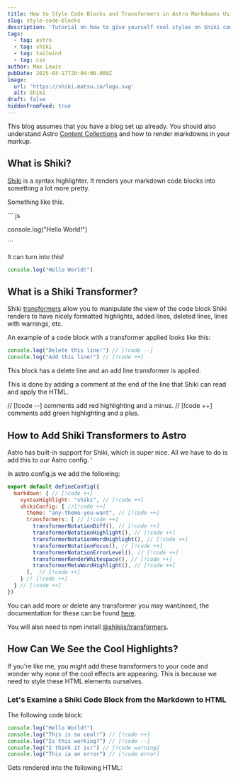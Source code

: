 ```yaml
---
title: How to Style Code Blocks and Transformers in Astro Markdowns Using Shiki
slug: style-code-blocks
description: 'Tutorial on how to give yourself cool styles on Shiki codeblocks. '
tags:
  - tag: astro
  - tag: shiki
  - tag: tailwind
  - tag: css
author: Max Lewis
pubDate: 2025-03-17T20:04:00.000Z
image:
  url: 'https://shiki.matsu.io/logo.svg'
  alt: Shiki
draft: false
hiddenFromFeed: true
---
```


This blog assumes that you have a blog set up already. You should also understand Astro [Content Collections](https://docs.astro.build/en/guides/content-collections/) and how to render markdowns in your markup. 

## What is Shiki?

[Shiki](https://shiki.matsu.io) is a syntax highlighter. It renders your markdown code blocks into something a lot more pretty. 

Something like this.

\`\`\` js

console.log("Hello World!")

\`\`\`

It can turn into this!

```javascript
console.log("Hello World!")
```

## What is a Shiki Transformer?

Shiki [transformers](https://shiki.matsu.io/guide/transformers) allow you to manipulate the view of the code block Shiki renders to have nicely formatted highlights, added lines, deleted lines, lines with warnings, etc. 

An example of a code block with a transformer applied looks like this: 

```javascript
console.log("Delete this line!") // [!code --]
console.log("Add this line!") // [!code ++]
```

This block has a delete line and an add line transformer is applied. 

This is done by adding a comment at the end of the line that Shiki can read and apply the HTML. 

// \[!code --] comments add red highlighting and a minus. 
// \[!code ++] comments add green highlighting and a plus.

## How to Add Shiki Transformers to Astro

Astro has built-in support for Shiki, which is super nice. All we have to do is add this to our Astro config. '

In astro.config.js we add the following:

```javascript
export default defineConfig({
  markdown: { // [!code ++]
    syntaxHighlight: "shiki", // [!code ++]
    shikiConfig: { //[!code ++]
      theme: "any-theme-you-want", // [!code ++]
      transformers: [ // [!code ++]
        transformerNotationDiff(), // [!code ++]
        transformerNotationHighlight(), // [!code ++]
        transformerNotationWordHighlight(), // [!code ++]
        transformerNotationFocus(), // [!code ++]
        transformerNotationErrorLevel(), // [!code ++]
        transformerRenderWhitespace(), // [!code ++]
        transformerMetaWordHighlight(), // [!code ++]
      ],  // [!code ++]
    } // [!code ++]
  } // [!code ++]
})
```

You can add more or delete any transformer you may want/need, the documentation for these can be found [here](https://shiki.style/packages/transformers). 

You will also need to npm install [@shikijs/transformers](https://www.npmjs.com/package/@shikijs/transformers). 

## How Can We See the Cool Highlights? 

If you're like me, you might add these transformers to your code and wonder why none of the cool effects are appearing. This is because we need to style these HTML elements ourselves.  

### Let's Examine a Shiki Code Block from the Markdown to HTML

The following code block: 

```javascript
console.log("Hello World!")
console.log("This is so cool!") // [!code ++]
console.log("Is this working?") // [!code --]
console.log("I think it is!") // [!code warning]
console.log("This ia an error") // [!code error]
```

Gets rendered into the following HTML:

```html
```
